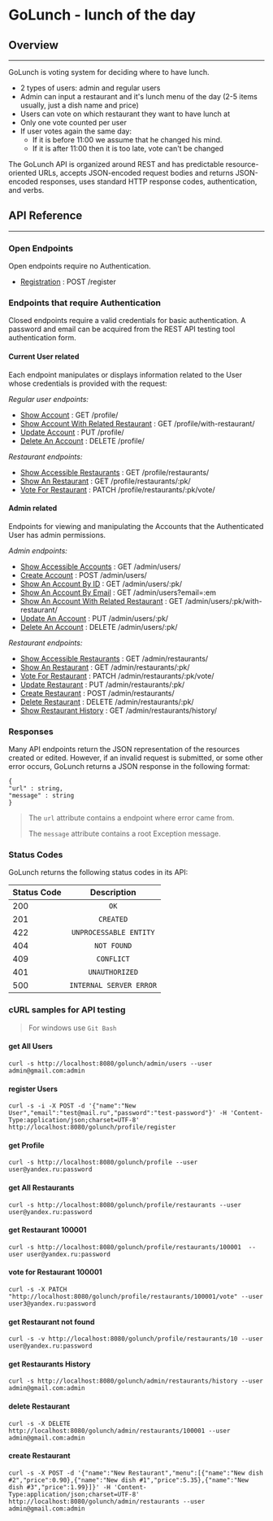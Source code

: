 # GoLunch - lunch of the day


## Overview
____
GoLunch is voting system for deciding where to have lunch.

- 2 types of users: admin and regular users 
- Admin can input a restaurant and it's lunch menu of the day (2-5 items usually, just a dish name and price)
- Users can vote on which restaurant they want to have lunch at
- Only one vote counted per user
- If user votes again the same day:
  - If it is before 11:00 we assume that he changed his mind.
  - If it is after 11:00 then it is too late, vote can't be changed

The GoLunch API is organized around REST and has
predictable resource-oriented URLs,
accepts JSON-encoded request bodies and returns
JSON-encoded responses, uses standard HTTP response codes,
authentication, and verbs.

## API Reference
____
### Open Endpoints 

Open endpoints require no Authentication.

- [Registration](https://github.com/GoJavaBoy/golunch/blob/golunch_v_1_1/doc/register.md) : POST /register

### Endpoints that require Authentication

Closed endpoints require a valid credentials for
basic authentication. A password and email can be
acquired from the REST API testing tool authentication form.

#### Current User related

Each endpoint manipulates or displays information related
to the User whose credentials is provided with the request:

_Regular user endpoints:_

- [Show Account](https://github.com/GoJavaBoy/golunch/blob/golunch_v_1_1/doc/user/get.md) : GET /profile/
- [Show Account With Related Restaurant](https://github.com/GoJavaBoy/golunch/blob/golunch_v_1_1/doc/user/getWithRestaurant.md) : GET /profile/with-restaurant/
- [Update Account](https://github.com/GoJavaBoy/golunch/blob/golunch_v_1_1/doc/user/put.md) : PUT /profile/
- [Delete An Account](https://github.com/GoJavaBoy/golunch/blob/golunch_v_1_1/doc/user/delete.md) : DELETE /profile/

_Restaurant endpoints:_

- [Show Accessible Restaurants](https://github.com/GoJavaBoy/golunch/blob/golunch_v_1_1/doc/user/restaurants/getAll.md) : GET /profile/restaurants/
- [Show An Restaurant](https://github.com/GoJavaBoy/golunch/blob/golunch_v_1_1/doc/user/restaurants/get.md) : GET /profile/restaurants/:pk/
- [Vote For Restaurant](https://github.com/GoJavaBoy/golunch/blob/golunch_v_1_1/doc/user/restaurants/vote.md) : PATCH /profile/restaurants/:pk/vote/

#### Admin related

Endpoints for viewing and manipulating the Accounts
that the Authenticated User has admin permissions.

_Admin endpoints:_

- [Show Accessible Accounts](https://github.com/GoJavaBoy/golunch/blob/golunch_v_1_1/doc/admin/getAll.md) : GET /admin/users/
- [Create Account](https://github.com/GoJavaBoy/golunch/blob/golunch_v_1_1/doc/admin/post.md) : POST /admin/users/
- [Show An Account By ID](https://github.com/GoJavaBoy/golunch/blob/golunch_v_1_1/doc/admin/pk/get.md) : GET /admin/users/:pk/
- [Show An Account By Email](https://github.com/GoJavaBoy/golunch/blob/golunch_v_1_1/doc/admin/getByEmail.md) : GET /admin/users?email=:em
- [Show An Account With Related Restaurant](https://github.com/GoJavaBoy/golunch/blob/golunch_v_1_1/doc/admin/pk/getWithRestaurant.md) : GET /admin/users/:pk/with-restaurant/
- [Update An Account](https://github.com/GoJavaBoy/golunch/blob/golunch_v_1_1/doc/admin/pk/put.md) : PUT /admin/users/:pk/
- [Delete An Account](https://github.com/GoJavaBoy/golunch/blob/golunch_v_1_1/doc/admin/pk/delete.md) : DELETE /admin/users/:pk/

_Restaurant endpoints:_

- [Show Accessible Restaurants](https://github.com/GoJavaBoy/golunch/blob/golunch_v_1_1/doc/admin/restaurants/getAll.md) : GET /admin/restaurants/
- [Show An Restaurant](https://github.com/GoJavaBoy/golunch/blob/golunch_v_1_1/doc/admin/restaurants/get.md) : GET /admin/restaurants/:pk/
- [Vote For Restaurant](https://github.com/GoJavaBoy/golunch/blob/golunch_v_1_1/doc/admin/restaurants/vote.md) : PATCH /admin/restaurants/:pk/vote/
- [Update Restaurant](https://github.com/GoJavaBoy/golunch/blob/golunch_v_1_1/doc/admin/restaurants/put.md) : PUT /admin/restaurants/:pk/
- [Create Restaurant](https://github.com/GoJavaBoy/golunch/blob/golunch_v_1_1/doc/admin/restaurants/post.md) : POST /admin/restaurants/
- [Delete Restaurant](https://github.com/GoJavaBoy/golunch/blob/golunch_v_1_1/doc/admin/restaurants/delete.md) : DELETE /admin/restaurants/:pk/
- [Show Restaurant History](https://github.com/GoJavaBoy/golunch/blob/golunch_v_1_1/doc/admin/restaurants/getHistory.md) : GET /admin/restaurants/history/

### Responses
Many API endpoints return the JSON representation of
the resources created or edited.
However, if an invalid request is submitted,
or some other error occurs, GoLunch returns a JSON
response in the following format:
```
{
"url" : string,
"message" : string
}
```

>The `url` attribute contains a endpoint where error came from.
>
>The `message` attribute contains a root Exception message.

### Status Codes

GoLunch returns the following status codes in its API:

| Status Code | Description |
|----------------|:---------:|
| 200 | `OK` | 
| 201 | `CREATED` | 
| 422 | `UNPROCESSABLE ENTITY` |
| 404 | `NOT FOUND` |
| 409 | `CONFLICT` | 
| 401 | `UNAUTHORIZED` |
| 500 | `INTERNAL SERVER ERROR` | 

### cURL samples for API testing

> For windows use `Git Bash`

#### get All Users
`curl -s http://localhost:8080/golunch/admin/users --user admin@gmail.com:admin`

#### register Users
`curl -s -i -X POST -d '{"name":"New User","email":"test@mail.ru","password":"test-password"}' -H 'Content-Type:application/json;charset=UTF-8' http://localhost:8080/golunch/profile/register`

#### get Profile
`curl -s http://localhost:8080/golunch/profile --user user@yandex.ru:password`

#### get All Restaurants
`curl -s http://localhost:8080/golunch/profile/restaurants --user user@yandex.ru:password`

#### get Restaurant 100001
`curl -s http://localhost:8080/golunch/profile/restaurants/100001  --user user@yandex.ru:password`

#### vote for Restaurant 100001
`curl -s -X PATCH "http://localhost:8080/golunch/profile/restaurants/100001/vote" --user user3@yandex.ru:password`

#### get Restaurant not found
`curl -s -v http://localhost:8080/golunch/profile/restaurants/10 --user user@yandex.ru:password`

#### get Restaurants History
`curl -s http://localhost:8080/golunch/admin/restaurants/history --user admin@gmail.com:admin`

#### delete Restaurant
`curl -s -X DELETE http://localhost:8080/golunch/admin/restaurants/100001 --user admin@gmail.com:admin`

#### create Restaurant
`curl -s -X POST -d '{"name":"New Restaurant","menu":[{"name":"New dish #2","price":0.90},{"name":"New dish #1","price":5.35},{"name":"New dish #3","price":1.99}]}' -H 'Content-Type:application/json;charset=UTF-8' http://localhost:8080/golunch/admin/restaurants --user admin@gmail.com:admin`



